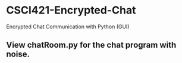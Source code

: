 # CSCI421-Encrypted-Chat
Encrypted Chat Communication with Python (GUI)


##  View chatRoom.py for the chat program with noise.
